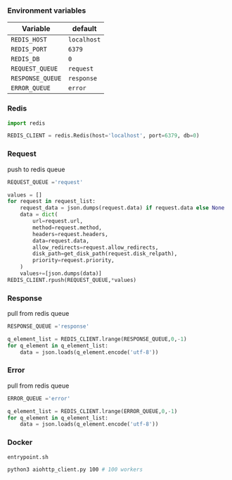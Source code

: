### Environment variables

Variable|default
-|-
`REDIS_HOST`|`localhost`
`REDIS_PORT`|`6379`
`REDIS_DB`|`0`
`REQUEST_QUEUE`|`request`
`RESPONSE_QUEUE`|`response`
`ERROR_QUEUE`|`error`


### Redis
```python
import redis

REDIS_CLIENT = redis.Redis(host='localhost', port=6379, db=0)
```

### Request

push to redis queue
```python
REQUEST_QUEUE ='request'

values = []
for request in request_list:
    request_data = json.dumps(request.data) if request.data else None
    data = dict(
        url=request.url,
        method=request.method,
        headers=request.headers,
        data=request.data,
        allow_redirects=request.allow_redirects,
        disk_path=get_disk_path(request.disk_relpath),
        priority=request.priority,
    )
    values+=[json.dumps(data)]
REDIS_CLIENT.rpush(REQUEST_QUEUE,*values)
```

### Response

pull from redis queue
```python
RESPONSE_QUEUE ='response'

q_element_list = REDIS_CLIENT.lrange(RESPONSE_QUEUE,0,-1)
for q_element in q_element_list:
    data = json.loads(q_element.encode('utf-8'))
```

### Error

pull from redis queue
```python
ERROR_QUEUE ='error'

q_element_list = REDIS_CLIENT.lrange(ERROR_QUEUE,0,-1)
for q_element in q_element_list:
    data = json.loads(q_element.encode('utf-8'))
```

### Docker

`entrypoint.sh`
```bash
python3 aiohttp_client.py 100 # 100 workers
```
